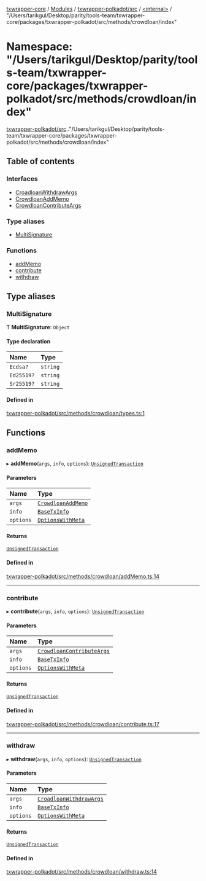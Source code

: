 [txwrapper-core](../README.md) / [Modules](../modules.md) / [txwrapper-polkadot/src](txwrapper_polkadot_src.md) / [<internal\>](txwrapper_polkadot_src._internal_.md) / "/Users/tarikgul/Desktop/parity/tools-team/txwrapper-core/packages/txwrapper-polkadot/src/methods/crowdloan/index"

# Namespace: "/Users/tarikgul/Desktop/parity/tools-team/txwrapper-core/packages/txwrapper-polkadot/src/methods/crowdloan/index"

[txwrapper-polkadot/src](txwrapper_polkadot_src.md).[<internal>](txwrapper_polkadot_src._internal_.md)."/Users/tarikgul/Desktop/parity/tools-team/txwrapper-core/packages/txwrapper-polkadot/src/methods/crowdloan/index"

## Table of contents

### Interfaces

- [CroadloanWithdrawArgs](../interfaces/txwrapper_polkadot_src._internal_.__Users_tarikgul_Desktop_parity_tools_team_txwrapper_core_packages_txwrapper_polkadot_src_methods_crowdloan_index_.CroadloanWithdrawArgs.md)
- [CrowdloanAddMemo](../interfaces/txwrapper_polkadot_src._internal_.__Users_tarikgul_Desktop_parity_tools_team_txwrapper_core_packages_txwrapper_polkadot_src_methods_crowdloan_index_.CrowdloanAddMemo.md)
- [CrowdloanContributeArgs](../interfaces/txwrapper_polkadot_src._internal_.__Users_tarikgul_Desktop_parity_tools_team_txwrapper_core_packages_txwrapper_polkadot_src_methods_crowdloan_index_.CrowdloanContributeArgs.md)

### Type aliases

- [MultiSignature](txwrapper_polkadot_src._internal_.__Users_tarikgul_Desktop_parity_tools_team_txwrapper_core_packages_txwrapper_polkadot_src_methods_crowdloan_index_.md#multisignature)

### Functions

- [addMemo](txwrapper_polkadot_src._internal_.__Users_tarikgul_Desktop_parity_tools_team_txwrapper_core_packages_txwrapper_polkadot_src_methods_crowdloan_index_.md#addmemo)
- [contribute](txwrapper_polkadot_src._internal_.__Users_tarikgul_Desktop_parity_tools_team_txwrapper_core_packages_txwrapper_polkadot_src_methods_crowdloan_index_.md#contribute)
- [withdraw](txwrapper_polkadot_src._internal_.__Users_tarikgul_Desktop_parity_tools_team_txwrapper_core_packages_txwrapper_polkadot_src_methods_crowdloan_index_.md#withdraw)

## Type aliases

### MultiSignature

Ƭ **MultiSignature**: `Object`

#### Type declaration

| Name | Type |
| :------ | :------ |
| `Ecdsa?` | `string` |
| `Ed25519?` | `string` |
| `Sr25519?` | `string` |

#### Defined in

[txwrapper-polkadot/src/methods/crowdloan/types.ts:1](https://github.com/paritytech/txwrapper-core/blob/6c32f05/packages/txwrapper-polkadot/src/methods/crowdloan/types.ts#L1)

## Functions

### addMemo

▸ **addMemo**(`args`, `info`, `options`): [`UnsignedTransaction`](../interfaces/txwrapper_core_src.UnsignedTransaction.md)

#### Parameters

| Name | Type |
| :------ | :------ |
| `args` | [`CrowdloanAddMemo`](../interfaces/txwrapper_polkadot_src._internal_.__Users_tarikgul_Desktop_parity_tools_team_txwrapper_core_packages_txwrapper_polkadot_src_methods_crowdloan_index_.CrowdloanAddMemo.md) |
| `info` | [`BaseTxInfo`](../interfaces/txwrapper_core_src.BaseTxInfo.md) |
| `options` | [`OptionsWithMeta`](../interfaces/txwrapper_core_src.OptionsWithMeta.md) |

#### Returns

[`UnsignedTransaction`](../interfaces/txwrapper_core_src.UnsignedTransaction.md)

#### Defined in

[txwrapper-polkadot/src/methods/crowdloan/addMemo.ts:14](https://github.com/paritytech/txwrapper-core/blob/6c32f05/packages/txwrapper-polkadot/src/methods/crowdloan/addMemo.ts#L14)

___

### contribute

▸ **contribute**(`args`, `info`, `options`): [`UnsignedTransaction`](../interfaces/txwrapper_core_src.UnsignedTransaction.md)

#### Parameters

| Name | Type |
| :------ | :------ |
| `args` | [`CrowdloanContributeArgs`](../interfaces/txwrapper_polkadot_src._internal_.__Users_tarikgul_Desktop_parity_tools_team_txwrapper_core_packages_txwrapper_polkadot_src_methods_crowdloan_index_.CrowdloanContributeArgs.md) |
| `info` | [`BaseTxInfo`](../interfaces/txwrapper_core_src.BaseTxInfo.md) |
| `options` | [`OptionsWithMeta`](../interfaces/txwrapper_core_src.OptionsWithMeta.md) |

#### Returns

[`UnsignedTransaction`](../interfaces/txwrapper_core_src.UnsignedTransaction.md)

#### Defined in

[txwrapper-polkadot/src/methods/crowdloan/contribute.ts:17](https://github.com/paritytech/txwrapper-core/blob/6c32f05/packages/txwrapper-polkadot/src/methods/crowdloan/contribute.ts#L17)

___

### withdraw

▸ **withdraw**(`args`, `info`, `options`): [`UnsignedTransaction`](../interfaces/txwrapper_core_src.UnsignedTransaction.md)

#### Parameters

| Name | Type |
| :------ | :------ |
| `args` | [`CroadloanWithdrawArgs`](../interfaces/txwrapper_polkadot_src._internal_.__Users_tarikgul_Desktop_parity_tools_team_txwrapper_core_packages_txwrapper_polkadot_src_methods_crowdloan_index_.CroadloanWithdrawArgs.md) |
| `info` | [`BaseTxInfo`](../interfaces/txwrapper_core_src.BaseTxInfo.md) |
| `options` | [`OptionsWithMeta`](../interfaces/txwrapper_core_src.OptionsWithMeta.md) |

#### Returns

[`UnsignedTransaction`](../interfaces/txwrapper_core_src.UnsignedTransaction.md)

#### Defined in

[txwrapper-polkadot/src/methods/crowdloan/withdraw.ts:14](https://github.com/paritytech/txwrapper-core/blob/6c32f05/packages/txwrapper-polkadot/src/methods/crowdloan/withdraw.ts#L14)
